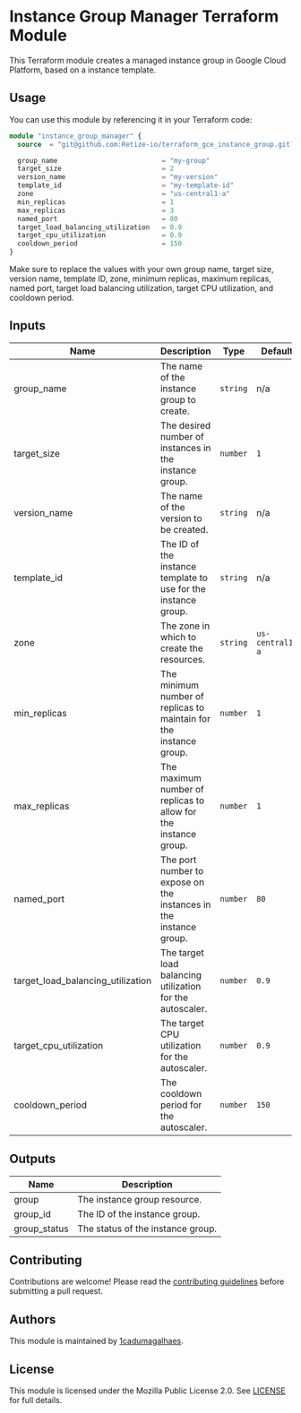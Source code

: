 # Instance Group Manager Terraform Module

This Terraform module creates a managed instance group in Google Cloud Platform, based on a instance template.

## Usage

You can use this module by referencing it in your Terraform code:

```terraform
module "instance_group_manager" {
  source  = "git@github.com:Retize-io/terraform_gce_instance_group.git?ref=v1.0.0"

  group_name                          = "my-group"
  target_size                         = 2
  version_name                        = "my-version"
  template_id                         = "my-template-id"
  zone                                = "us-central1-a"
  min_replicas                        = 1
  max_replicas                        = 3
  named_port                          = 80
  target_load_balancing_utilization   = 0.9
  target_cpu_utilization              = 0.9
  cooldown_period                     = 150
}
```

Make sure to replace the values with your own group name, target size, version name, template ID, zone, minimum replicas, maximum replicas, named port, target load balancing utilization, target CPU utilization, and cooldown period.

## Inputs

| Name                              | Description                                                        | Type     | Default         | Required |
| --------------------------------- | ------------------------------------------------------------------ | -------- | --------------- | -------- |
| group_name                        | The name of the instance group to create.                          | `string` | n/a             | yes      |
| target_size                       | The desired number of instances in the instance group.             | `number` | `1`             | no       |
| version_name                      | The name of the version to be created.                             | `string` | n/a             | yes      |
| template_id                       | The ID of the instance template to use for the instance group.     | `string` | n/a             | yes      |
| zone                              | The zone in which to create the resources.                         | `string` | `us-central1-a` | no       |
| min_replicas                      | The minimum number of replicas to maintain for the instance group. | `number` | `1`             | no       |
| max_replicas                      | The maximum number of replicas to allow for the instance group.    | `number` | `1`             | no       |
| named_port                        | The port number to expose on the instances in the instance group.  | `number` | `80`            | no       |
| target_load_balancing_utilization | The target load balancing utilization for the autoscaler.          | `number` | `0.9`           | no       |
| target_cpu_utilization            | The target CPU utilization for the autoscaler.                     | `number` | `0.9`           | no       |
| cooldown_period                   | The cooldown period for the autoscaler.                            | `number` | `150`           | no       |

## Outputs

| Name         | Description                       |
| ------------ | --------------------------------- |
| group        | The instance group resource.      |
| group_id     | The ID of the instance group.     |
| group_status | The status of the instance group. |

## Contributing

Contributions are welcome! Please read the [contributing guidelines](CONTRIBUTING.md) before submitting a pull request.

## Authors

This module is maintained by [1cadumagalhaes](https://github.com/1cadumagalhaes).

## License

This module is licensed under the Mozilla Public License 2.0. See [LICENSE](LICENSE) for full details.